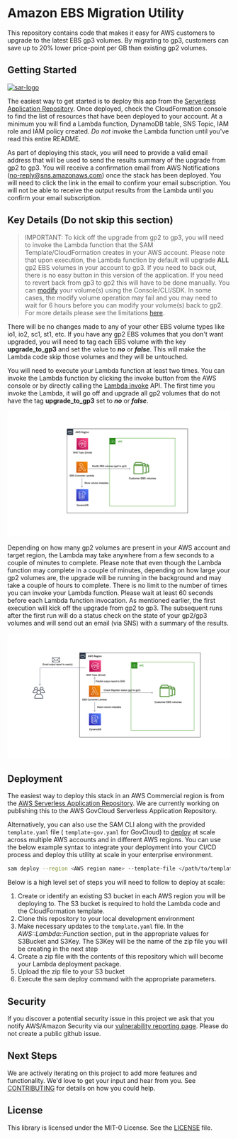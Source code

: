 # Amazon EBS Migration Utility

This repository contains code that makes it easy for AWS customers to upgrade to the latest EBS gp3 volumes. By migrating to gp3, customers can save up to 20% lower price-point per GB than existing gp2 volumes.

## Getting Started

[sar-deploy]: https://img.shields.io/badge/Serverless%20Application%20Repository-Deploy%20Now-FF9900?logo=amazon%20aws&style=flat-square
[sar-logo]: https://img.shields.io/badge/Serverless%20Application%20Repository-View-FF9900?logo=amazon%20aws&style=flat-square

[![sar-logo]](https://serverlessrepo.aws.amazon.com/applications/arn:aws:serverlessrepo:us-east-1:065399810791:applications~amazon-ebs-migration-utility)

The easiest way to get started is to deploy this app from the [Serverless Application Repository](https://serverlessrepo.aws.amazon.com/applications/arn:aws:serverlessrepo:us-east-1:065399810791:applications~amazon-ebs-migration-utility). Once deployed, check the CloudFormation console to find the list of resources that have been deployed to your account. At a minimum you will find a Lambda function, DynamoDB table, SNS Topic, IAM role and IAM policy created. *Do not* invoke the Lambda function until you've read this entire README.

As part of deploying this stack, you will need to provide a valid email address that will be used to send the results summary of the upgrade from gp2 to gp3. You will receive a confirmation email from AWS Notifications (no-reply@sns.amazonaws.com) once the stack has been deployed. You will need to click the link in the email to confirm your email subscription. You will not be able to receive the output results from the Lambda until you confirm your email subscription.

## Key Details (Do not skip this section)

> IMPORTANT: To kick off the upgrade from gp2 to gp3, you will need to invoke the Lambda function that the SAM Template/CloudFormation creates in your AWS account. Please note that upon execution, the Lambda function by default will upgrade **ALL** gp2 EBS volumes in your account to gp3. If you need to back out, there is no easy button in this version of the application. If you need to revert back from gp3 to gp2 this will have to be done manually. You can [modify](https://docs.aws.amazon.com/AWSEC2/latest/UserGuide/requesting-ebs-volume-modifications.html) your volume(s) using the Console/CLI/SDK. In some cases, the modify volume operation may fail and you may need to wait for 6 hours before you can modify your volume(s) back to gp2. For more details please see the limitations [here](https://docs.aws.amazon.com/AWSEC2/latest/UserGuide/modify-volume-requirements.html#elastic-volumes-limitations).

There will be no changes made to any of your other EBS volume types like io1, io2, sc1, st1, etc. If you have any gp2 EBS volumes that you don't want upgraded, you will need to tag each EBS volume with the key **upgrade_to_gp3** and set the value to ***no*** or ***false***. This will make the Lambda code skip those volumes and they will be untouched.

You will need to execute your Lambda function at least two times. You can invoke the Lambda function by clicking the invoke button from the AWS console or by directly calling the [Lambda invoke](https://docs.aws.amazon.com/lambda/latest/dg/API_Invoke.html) API. The first time you invoke the Lambda, it will go off and upgrade all gp2 volumes that do not have the tag **upgrade_to_gp3** set to ***no*** or ***false***.

![First Run](images/lambda-first-run.png)

 Depending on how many gp2 volumes are present in your AWS account and target region, the Lambda may take anywhere from a few seconds to a couple of minutes to complete. Please note that even though the Lambda function may complete in a couple of minutes, depending on how large your gp2 volumes are, the upgrade will be running in the background and may take a couple of hours to complete. There is no limit to the number of times you can invoke your Lambda function. Please wait at least 60 seconds before each Lambda function invocation. As mentioned earlier, the first execution will kick off the upgrade from gp2 to gp3.  The subsequent runs after the first run will do a status check on the state of your gp2/gp3 volumes and will send out an email (via SNS) with a summary of the results.

 ![Next Run](images/lambda-subsequent-runs.png)

## Deployment

The easiest way to deploy this stack in an AWS Commercial region is from the [AWS Serverless Application Repository](https://serverlessrepo.aws.amazon.com/applications/arn:aws:serverlessrepo:us-east-1:065399810791:applications~amazon-ebs-migration-utility). We are currently working on publishing this to the AWS GovCloud Serverless Application Repository.

Alternatively, you can also use the SAM CLI along with the provided ```template.yaml``` file (  ```template-gov.yaml``` for GovCloud) to [deploy](https://docs.aws.amazon.com/serverless-application-model/latest/developerguide/sam-cli-command-reference-sam-deploy.html) at scale across multiple AWS accounts and in different AWS regions. You can use the below example syntax to integrate your deployment into your CI/CD process and deploy this utility at scale in your enterprise environment.

```bash
sam deploy --region <AWS region name> --template-file </path/to/template.yaml> --stack-name <your stack name> --capabilities CAPABILITY_IAM --s3-bucket <your S3 bucket name> --parameter-overrides "TargetEmail=name@example.com"
```

Below is a high level set of steps you will need to follow to deploy at scale:

1. Create or identify an existing S3 bucket in each AWS region you will be deploying to. The S3 bucket is required to hold the Lambda code and the CloudFormation template.
1. Clone this repository to your local development environment
1. Make necessary updates to the ```template.yaml``` file.  In the *AWS::Lambda::Function* section, put in the appropriate values for S3Bucket and S3Key. The S3Key will be the name of the zip file you will be creating in the next step
1. Create a zip file with the contents of this repository which will become your Lambda deployment package.
1. Upload the zip file to your S3 bucket
1. Execute the sam deploy command with the appropriate parameters.

## Security

If you discover a potential security issue in this project we ask that you notify AWS/Amazon Security via our [vulnerability reporting page](https://aws.amazon.com/security/vulnerability-reporting/). Please do not create a public github issue.

## Next Steps

We are actively iterating on this project to add more features and functionality.  We'd love to get your input and hear from you. See [CONTRIBUTING](CONTRIBUTING.md) for details on how you could help.

## License

This library is licensed under the MIT-0 License. See the [LICENSE](LICENSE) file.
